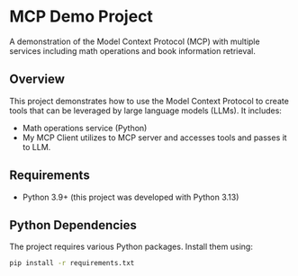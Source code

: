 # MCP Demo Project

A demonstration of the Model Context Protocol (MCP) with multiple services including math operations and book information retrieval.

## Overview

This project demonstrates how to use the Model Context Protocol to create tools that can be leveraged by large language models (LLMs). It includes:

- Math operations service (Python)
- My MCP Client utilizes to MCP server and accesses tools and passes it to LLM.

## Requirements

- Python 3.9+ (this project was developed with Python 3.13)

## Python Dependencies

The project requires various Python packages. Install them using:

```bash
pip install -r requirements.txt